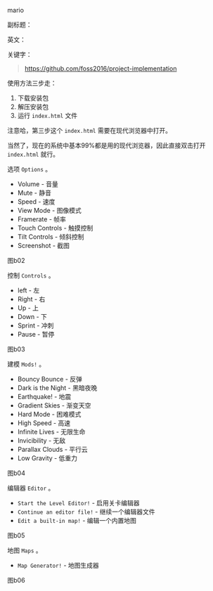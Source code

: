 mario

副标题：

英文：

关键字：







> https://github.com/foss2016/project-implementation



使用方法三步走：

1. 下载安装包
2. 解压安装包
3. 运行 `index.html` 文件



注意哈，第三步这个 `index.html` 需要在现代浏览器中打开。

当然了，现在的系统中基本99%都是用的现代浏览器，因此直接双击打开 `index.html` 就行。



选项 `Options` 。

* Volume - 音量
* Mute - 静音
* Speed - 速度
* View Mode - 图像模式
* Framerate - 帧率
* Touch Controls - 触摸控制
* Tilt Controls - 倾斜控制
* Screenshot - 截图

图b02



控制 `Controls` 。

* left - 左
* Right - 右
* Up - 上
* Down - 下
* Sprint - 冲刺
* Pause - 暂停

图b03



建模 `Mods!` 。

* Bouncy Bounce - 反弹
* Dark is the Night - 黑暗夜晚
* Earthquake! - 地震
* Gradient Skies - 渐变天空
* Hard Mode - 困难模式
* High Speed - 高速
* Infinite Lives - 无限生命
* Invicibility - 无敌
* Parallax Clouds - 平行云
* Low Gravity - 低重力

图b04



编辑器 `Editor` 。

* `Start the Level Editor!` - 启用关卡编辑器
* `Continue an editor file!` - 继续一个编辑器文件
* `Edit a built-in map!` - 编辑一个内置地图

图b05



地图 `Maps` 。

* `Map Generator!` - 地图生成器

图b06










